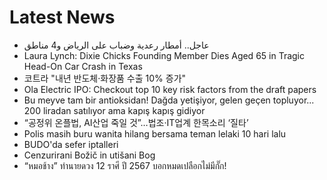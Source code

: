 # Latest News
-  عاجل.. أمطار رعدية وضباب على الرياض و4 مناطق
-  Laura Lynch: Dixie Chicks Founding Member Dies Aged 65 in Tragic Head-On Car Crash in Texas
-  코트라 "내년 반도체·화장품 수출 10% 증가"
-  Ola Electric IPO: Checkout top 10 key risk factors from the draft papers
-  Bu meyve tam bir antioksidan! Dağda yetişiyor, gelen geçen topluyor... 200 liradan satılıyor ama kapış kapış gidiyor
-  “공정위 온플법, AI산업 죽일 것”…법조·IT업계 한목소리 ‘질타’
-  Polis masih buru wanita hilang bersama teman lelaki 10 hari lalu
-  BUDO'da sefer iptalleri
-  Cenzurirani Božič in utišani Bog
-  “หมอช้าง” ทำนายดวง 12 ราศี ปี 2567 บอกหมดเปลือกไม่มีกั๊ก!
